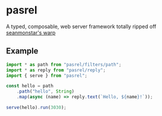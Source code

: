 # pasrel

A typed, composable, web server framework totally ripped off [seanmonstar's warp](https://github.com/seanmonstar/warp)

## Example

```ts
import * as path from "pasrel/filters/path";
import * as reply from "pasrel/reply";
import { serve } from "pasrel";

const hello = path
    .path("hello", String)
    .map(async (name) => reply.text(`Hello, ${name}!`));

serve(hello).run(3030);
```
